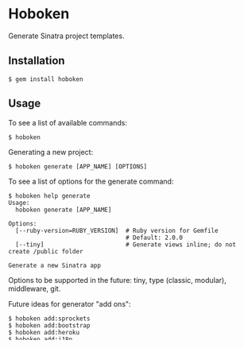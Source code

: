 # Hoboken

Generate Sinatra project templates.

## Installation

    $ gem install hoboken

## Usage

To see a list of available commands:

    $ hoboken

Generating a new project:

    $ hoboken generate [APP_NAME] [OPTIONS]

To see a list of options for the generate command:

    $ hoboken help generate
    Usage:
      hoboken generate [APP_NAME]

    Options:
      [--ruby-version=RUBY_VERSION]  # Ruby version for Gemfile
                                     # Default: 2.0.0
      [--tiny]                       # Generate views inline; do not create /public folder

    Generate a new Sinatra app

Options to be supported in the future: tiny, type (classic, modular), middleware, git.

Future ideas for generator "add ons":

    $ hoboken add:sprockets
    $ hoboken add:bootstrap
    $ hoboken add:heroku
    $ hoboken add:i18n
    $ hoboken add:metrics
    $ hoboken add:middleware [name]

## Contributing

1. Fork it
2. Create your feature branch (`git checkout -b my-new-feature`)
3. Commit your changes (`git commit -am 'Add some feature'`)
4. Push to the branch (`git push origin my-new-feature`)
5. Create new Pull Request
